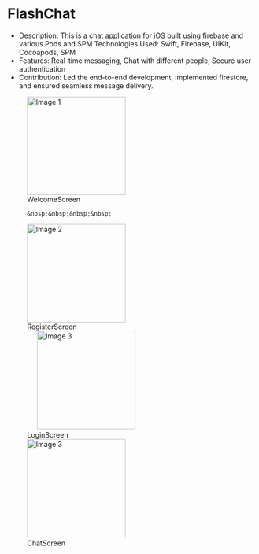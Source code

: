 # FlashChat
* Description: This is a chat application for iOS built using firebase and various Pods and SPM Technologies Used: Swift, Firebase, UIKit, Cocoapods, SPM
* Features: Real-time messaging, Chat with different people, Secure user authentication
* Contribution: Led the end-to-end development, implemented firestore, and ensured seamless message delivery.
<figure>
 
  <img src="https://github.com/user-attachments/assets/523feaae-a131-40a8-b99b-859286a349d6" alt="Image 1" width="200"/>
  <div class="caption">WelcomeScreen</div>
  
  
    &nbsp;&nbsp;&nbsp;&nbsp;
  <img src="https://github.com/user-attachments/assets/984da0f6-ea03-4052-9a7f-b38e5619a738" alt="Image 2" width="200"/>
  <div class="caption">RegisterScreen</div>
   &nbsp;&nbsp;&nbsp;&nbsp;
  <img src="https://github.com/user-attachments/assets/e6895692-6fae-46b2-8c30-bce126407af0" alt="Image 3" width="200"/>
   <div class="caption">LoginScreen</div>
   
   <img src="https://github.com/user-attachments/assets/192b36b0-d50b-4c61-9dda-829553ea3160" alt="Image 3" width="200" align=centre/>
     &nbsp;&nbsp;&nbsp;&nbsp;
     <div class="caption">ChatScreen</div>
</figure>






